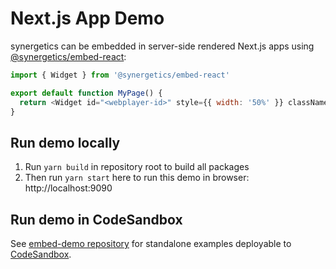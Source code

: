 # Next.js App Demo

synergetics can be embedded in server-side rendered Next.js apps using [@synergetics/embed-react](../embed-react):

```javascript
import { Widget } from '@synergetics/embed-react'

export default function MyPage() {
  return <Widget id="<webplayer-id>" style={{ width: '50%' }} className="my-form" />
}
```

## Run demo locally

1. Run `yarn build` in repository root to build all packages
2. Then run `yarn start` here to run this demo in browser: http://localhost:9090

## Run demo in CodeSandbox

See [embed-demo repository](https://github.com/synergetics/embed-demo#react-nextjs) for standalone examples deployable to [CodeSandbox](https://codesandbox.io/).
